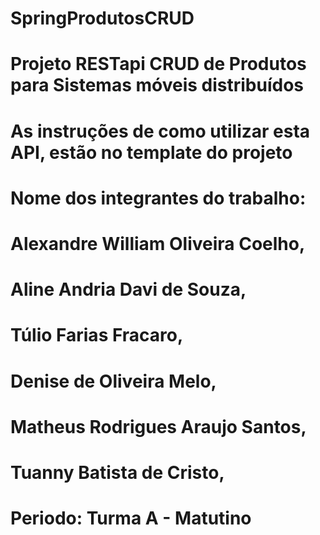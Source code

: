 # SpringProdutosCRUD
# Projeto RESTapi CRUD de Produtos para Sistemas móveis distribuídos

# As instruções de como utilizar esta API, estão no template do projeto

# Nome dos integrantes do trabalho:
  #  Alexandre William Oliveira Coelho,
   # Aline Andria Davi de Souza,
   # Túlio Farias Fracaro,
   # Denise de Oliveira Melo,
   # Matheus Rodrigues Araujo Santos,
   # Tuanny Batista de Cristo,
   # Periodo: Turma A - Matutino
